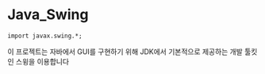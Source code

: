 # Java_Swing
```
import javax.swing.*;
```
이 프로젝트는 자바에서 GUI를 구현하기 위해 JDK에서 기본적으로 제공하는 개발 툴킷인 스윙을 이용합니다


